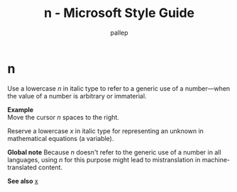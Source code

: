 ﻿---
title: n - Microsoft Style Guide
author: pallep
ms.author: pallep
ms.date: 01/19/2018
ms.topic: article
ms.prod: non-product-specific
---

# n

Use a lowercase *n* in italic type to refer to a generic use of a number—when the value of a number is arbitrary or immaterial. 

**Example**  
Move the cursor *n* spaces to the right. 

Reserve a lowercase *x* in italic type for representing an unknown in mathematical equations (a variable).

**Global note** Because *n* doesn't refer to the generic use of a number in all languages, using *n* for this purpose might lead to mistranslation in machine-translated content.

**See also** [x](/style-guide/a-z-word-list-term-collections/x/x)
